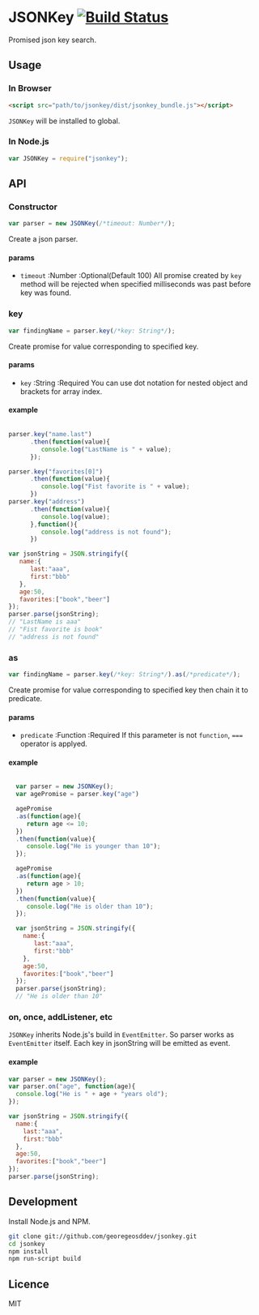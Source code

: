 # JSONKey [![Build Status](https://travis-ci.org/georgeOsdDev/jsonkey.svg?branch=master)](https://travis-ci.org/georgeOsdDev/jsonkey)

Promised json key search.

## Usage

### In Browser
```html
<script src="path/to/jsonkey/dist/jsonkey_bundle.js"></script>
```
`JSONKey` will be installed to global.


### In Node.js
```javascript
var JSONKey = require("jsonkey");
```


## API

### Constructor

```javascript
var parser = new JSONKey(/*timeout: Number*/);
```
Create a json parser.

#### params

 * `timeout` :Number :Optional(Default 100)
   All promise created by `key` method will be rejected when specified milliseconds was past before key was found.

### key

```javascript
var findingName = parser.key(/*key: String*/);
```

Create promise for value corresponding to specified key.

#### params

 * `key` :String :Required
   You can use dot notation for nested object and brackets for array index.

#### example

```javascript

parser.key("name.last")
      .then(function(value){
         console.log("LastName is " + value);
      });

parser.key("favorites[0]")
      .then(function(value){
         console.log("Fist favorite is " + value);
      })
parser.key("address")
      .then(function(value){
         console.log(value);
      },function(){
         console.log("address is not found");
      })

var jsonString = JSON.stringify({
   name:{
      last:"aaa",
      first:"bbb"
   },
   age:50,
   favorites:["book","beer"]
});
parser.parse(jsonString);
// "LastName is aaa"
// "Fist favorite is book"
// "address is not found"
```

### as

```javascript
var findingName = parser.key(/*key: String*/).as(/*predicate*/);
```

Create promise for value corresponding to specified key then chain it to predicate.

#### params

* `predicate` :Function :Required
   If this parameter is not `function`, `===` operator is applyed.

#### example

```javascript

  var parser = new JSONKey();
  var agePromise = parser.key("age")

  agePromise
  .as(function(age){
     return age <= 10;
  })
  .then(function(value){
     console.log("He is younger than 10");
  });

  agePromise
  .as(function(age){
     return age > 10;
  })
  .then(function(value){
     console.log("He is older than 10");
  });

  var jsonString = JSON.stringify({
    name:{
       last:"aaa",
       first:"bbb"
    },
    age:50,
    favorites:["book","beer"]
  });
  parser.parse(jsonString);
  // "He is older than 10"
```

### on, once, addListener, etc

`JSONKey` inherits Node.js's build in `EventEmitter`.
So parser works as `EventEmitter` itself.
Each key in jsonString will be emitted as event.

#### example

```javascript
var parser = new JSONKey();
var parser.on("age", function(age){
  console.log("He is " + age + "years old");
});

var jsonString = JSON.stringify({
  name:{
    last:"aaa",
    first:"bbb"
  },
  age:50,
  favorites:["book","beer"]
});
parser.parse(jsonString);
```


## Development

Install Node.js and NPM.

```bash
git clone git://github.com/georegeosddev/jsonkey.git
cd jsonkey
npm install
npm run-script build
```


## Licence
MIT
